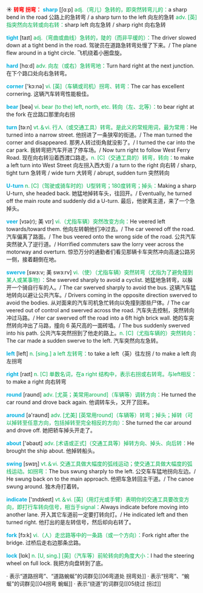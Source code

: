 ☀ <font color="red">**转弯 拐弯：**</font>
<font color="sky blue">**sharp**</font> [ʃɑːp] 
<font color="#00b050">adj.（弯儿）急转的，即突然转弯儿的：</font>a sharp bend in the road 公路上的急转弯 / a sharp turn to the left 向左的急转 <font color="#00b050">adv. [英] 指突然向左转或向右转：</font>sharp left 向左急转 / sharp right 向右急转

<font color="sky blue">**tight**</font> [taɪt] 
<font color="#00b050">adj.（弯曲或曲线）急转的，陡的（而非平缓的）：</font>The driver slowed down at a tight bend in the road. 驾驶员在道路急转弯处慢了下来。/ The plane flew around in a tight circle. 飞机绕着小圈盘旋。

<font color="sky blue">**hard**</font> [hɑːd] 
<font color="#00b050">adv. 向左（或右）急转弯地：</font>Turn hard right at the next junction. 在下个路口处向右急转弯。

<font color="sky blue">**corner**</font> ['kɔ:nə] 
<font color="#00b050">vi. [英]（车辆或司机）拐弯、转弯：</font>The car has excellent cornering. 这辆汽车转弯性能极佳。

<font color="sky blue">**bear**</font> [beə] 
<font color="#00b050">vi. bear (to the) left, north, etc. 转向（左、北等）：</font>to bear right at the fork 在岔路口那里向右拐

<font color="sky blue">**turn**</font> [tə:n] 
<font color="#00b050">vt.＆vi. 行人（或交通工具）转弯。是此义的常规用词，最为常用：</font>He turned into a narrow street. 他拐进了一条狭窄的街道。/ The man turned the corner and disappeared. 那男人转过街角就没影了。/ I turned the car into the car park. 我转弯把汽车开进了停车场。/ Now turn right to follow West Ferry Road. 现在向右转沿着西渡口路走。<font color="#00b050">n. [C]（交通工具的）转弯，转向：</font>to make a left turn into West Street 向左拐入西大街 / a turn to the right 向右转 / sharp, tight turn 急转弯 / wide turn 大转弯 / abrupt, sudden turn 突然转向 
                      
<font color="sky blue">**U-turn**</font>
<font color="#00b050">n. [C]（驾驶或骑车时的）U型转弯；180度转弯；掉头：</font>Making a sharp U-turn, she headed back. 她猛地掉转车头，往回开。/ Eventually, he turned off the main route and suddenly did a U-turn. 最后，他驶离主道，来了一个急掉头。
           
<font color="sky blue">**veer**</font> [vɪə(r); 美 vɪr]
<font color="#00b050">vi.（尤指车辆）突然改变方向：</font>He veered left towards/toward them. 他向左转朝他们冲过去。/ The car veered off the road. 汽车偏离了路面。/ The bus veered onto the wrong side of the road. 公共汽车突然驶入了逆行道。/ Horrified commuters saw the lorry veer across the motorway and overturn. 惊恐万分的通勤者们看见那辆卡车突然冲向高速公路另一侧，接着翻倒在地。

<font color="sky blue">**swerve**</font> [swɜ:v; 美 swɜ:rv]
<font color="#00b050">vi.（使）（尤指车辆）突然转弯（尤指为了避免撞到某人或某事物）：</font>She swerved sharply to avoid a cyclist. 她猛地急转弯，以躲开一个骑自行车的人。/ The car swerved sharply to avoid the bus. 这辆汽车猛地转向以避让公共汽车。/ Drivers coming in the opposite direction swerved to avoid the bodies. 从对面来的汽车司机急忙转向以免撞到那些尸体。/ The car veered out of control and swerved across the road. 汽车失去控制，突然转向冲过马路。/ Her car swerved off the road into a 6ft high brick wall. 她的车突然转向冲出了马路，撞向 6 英尺高的一面砖墙。/ The bus suddenly swerved into his path. 公共汽车突然拐到了他走的路上。<font color="#00b050">n. [C]（尤指车辆的）突然转向：</font>The car made a sudden swerve to the left. 汽车突然向左急转。

<font color="sky blue">**left**</font> [left] 
<font color="#00b050">n. [sing.] a left 左转弯：</font>to take a left（英）往左拐 / to make a left 向左拐弯

<font color="sky blue">**right**</font> [raɪt] 
<font color="#00b050">n. [C] 单数名词，在a right 结构中，表示右拐或右转弯。与left相反：</font>to make a right 向右转弯

<font color="sky blue">**round**</font> [raʊnd] 
<font color="#00b050">adv. [尤英；美常用around]（车辆等）调转方向：</font>He turned the car round and drove back again. 他调转车头，又开了回来。

<font color="sky blue">**around**</font> [ə'raʊnd] 
<font color="#00b050">adv. [尤美] [英常用round]（车辆等）转弯；掉头；掉转（可以掉转至任意方向，包括掉转至完全相反的方向）：</font>She turned the car around and drove off. 她把轿车掉头开走了。

<font color="sky blue">**about**</font> ['əbaʊt] 
<font color="#00b050">adv. [术语或正式]（交通工具等）掉转方向、掉头、向后转：</font>He brought the ship about. 他掉转船头。

<font color="sky blue">**swing**</font> [swɪŋ] 
<font color="#00b050">vt.＆vi. 交通工具做大幅度的弧线运动；使交通工具做大幅度的弧线运动。如拐弯：</font>The bus swung sharply to the left. 公交车车猛地拐向左边。/ He swung back on to the main approach. 他把车急转回主干道。/ The canoe swung around. 独木舟打着转。

<font color="sky blue">**indicate**</font> ['ɪndɪkeɪt] 
<font color="#00b050">vt.＆vi. [英]（用灯光或手臂）表明你的交通工具要改变方向，即打行车转向信号，相当于signal：</font>Always indicate before moving into another lane. 开入其它车道前一定要打转向灯。/ He indicated left and then turned right. 他打出的是左转信号，然后却向右转了。

<font color="sky blue">**fork**</font> [fɔ:k] 
<font color="#00b050">vi.（人）走岔路等中的一条路（或一个方向）：</font>Fork right after the bridge. 过桥后走右边那条岔路。

<font color="sky blue">**lock**</font> [lɒk] 
<font color="#00b050">n. [U, sing.] [英]（汽车等）前轮转向的角度大小：</font>I had the steering wheel on full lock. 我把方向盘转到了底。

· 表示“道路拐弯”、“道路蜿蜒”的词群见[[06弯道处 拐弯处]]
· 表示“拐弯”、“蜿蜒”的词群见[[04拐弯 蜿蜒]]
· 表示“绕道”的词群见[[05绕过 拐过]]
